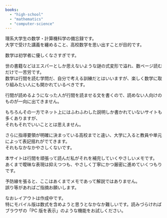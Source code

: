 ```yaml
---
books:
  - "high-school"
  - "mathematics"
  - "computer-science"
---
```


理系大学生の数学・計算機科学の備忘録です。  
大学で受けた講義を纏めること、高校数学を思い出すことが目的です。

数学は初学者に優しくなさすぎです。

世の書籍などはエスパーとしか思えないような謎の式変形で溢れ、数ページ読むだけで一苦労です。  
数学は行間を読む学問だ、自分で考える訓練だとはいいますが、楽しく数学に取り組みたい人にも開かれているべきです。

行間が読めるようになった人が行間を読ませる文を書くので、読めない人向けのものが一向に出てきません。

もちろんその一方でネット上にはふわふわした説明しか書かれていないサイトも多くありますが、  
それもそれでいいこととは思えません。

さらに指導要領が明確に決まっている高校までと違い、大学に入ると教員や単元によって表記揺れがでてきます。  
それもなかなかやさしくないです。


本サイトは行間を頑張って読んだ私がそれを補完していくやさしいメモです。  
あくまで曖昧な表現は抑えつつも、やさしく丁寧にかつ厳密に進めていくつもりです。

予防線を張ると、ここはあくまでメモであって解説ではありません。  
誤り等があればご指摘お願いします。

なおレイアウトは作成中です。  
特にモバイル版は数式を含めようと思うとなかなか難しいです。読みづらければブラウザの「PC 版を表示」のような機能をお試しください。
